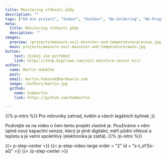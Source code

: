 ```yaml
---
title: Monitoring vlhkosti půdy
description: ""
tags: ["60 min project", "Indoor", "Outdoor", "No-Soldering", "No-Programming"]
meta:
  title: Monitoring vlhkosti půdy
  desciption: ""
images:
  preview: /projects/measure-soil-moinster-and-temperature/preview.jpg
  main: projects/measure-soil-moinster-and-temperature/main.jpg
button:
    text: Získej vše potřebné
    link: https://shop.bigclown.com/soil-moisture-sensor-kit/
author:
  name: Martin Hubáček
  post:
  email: martin.hubacek@hardwario.com
  image: /authors/martin.jpg
  github:
    name: hubmartin
    link: https://github.com/hubmartin

---
```


{{% p-intro %}}
Pro milovníky zahrad, květin a všech legálních bylinek ;))

Podívejte se na video o čem tento projekt vlastně je.
Používáme v něm úplně nový kapacitní senzor, který je plně digitální, měří půdní vlhkost a teplotu a je velmi spolehlivý (elektronika je zalitá)..{{% /p-intro %}}

{{< p-step-center >}}
 {{< p-step-video-large order = "2" id = "s-t_sYSo-aQ" >}}
{{< /p-step-center >}}
